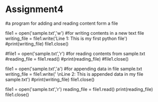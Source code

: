 # Assignment4
#a program for adding and reading content form a file

file1 = open('sample.txt','w') #for writing contents in a new text file
writing_file = file1.write('Line 1: This is my first python file')
#print(writing_file)
file1.close()

#file1 = open('sample.txt','r') #for reading contents from sample.txt
#reading_file = file1.read()
#print(reading_file)
#file1.close()

file1 = open('sample.txt','a') #for appending data in file sample.txt
writing_file = file1.write(' \nLine 2: This is appended data in my file sample.txt')
#print(writing_file)
file1.close()

file1 = open('sample.txt','r')
reading_file = file1.read()
print(reading_file)
file1.close()
